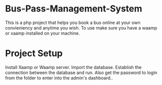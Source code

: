 # Bus-Pass-Management-System
This is a php project that helps you book a bus online at your own convieniency and anytime you wish.
To use make sure you have a waamp or xaamp installed on your machine.
# Project Setup
Install Xaamp or Waamp server.
Import the database.
Establish the connection between the database and run.
Also get the password to login from the folder to enter into the admin's dashboard..
